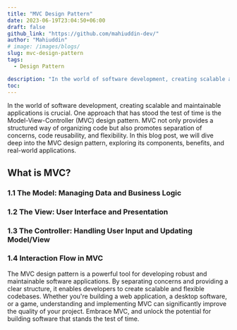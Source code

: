 ```yaml
---
title: "MVC Design Pattern"
date: 2023-06-19T23:04:50+06:00
draft: false
github_link: "https://github.com/mahiuddin-dev/"
author: "Mahiuddin"
# image: /images/blogs/
slug: mvc-design-pattern
tags:
  - Design Pattern

description: "In the world of software development, creating scalable and maintainable applications is crucial"
toc: 
---
```


In the world of software development, creating scalable and maintainable applications is crucial. One approach that has stood the test of time is the Model-View-Controller (MVC) design pattern. MVC not only provides a structured way of organizing code but also promotes separation of concerns, code reusability, and flexibility. In this blog post, we will dive deep into the MVC design pattern, exploring its components, benefits, and real-world applications.
<!--more-->

## What is MVC?

### 1.1 The Model: Managing Data and Business Logic
### 1.2 The View: User Interface and Presentation
### 1.3 The Controller: Handling User Input and Updating Model/View
### 1.4 Interaction Flow in MVC


The MVC design pattern is a powerful tool for developing robust and maintainable software applications. By separating concerns and providing a clear structure, it enables developers to create scalable and flexible codebases. Whether you're building a web application, a desktop software, or a game, understanding and implementing MVC can significantly improve the quality of your project. Embrace MVC, and unlock the potential for building software that stands the test of time.